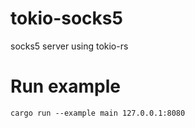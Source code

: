 # tokio-socks5
socks5 server using tokio-rs

# Run example

```
cargo run --example main 127.0.0.1:8080
```
